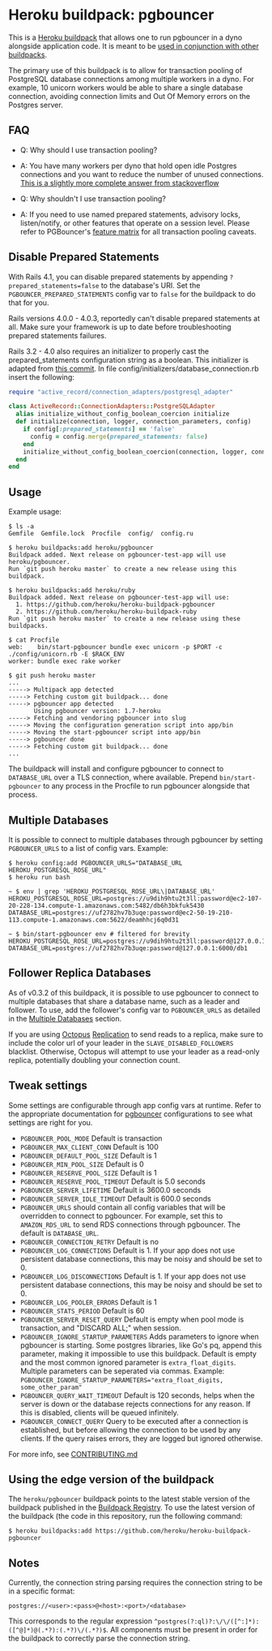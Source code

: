 # Heroku buildpack: pgbouncer

This is a [Heroku buildpack](http://devcenter.heroku.com/articles/buildpacks) that
allows one to run pgbouncer in a dyno alongside application code.  It is meant
to be [used in conjunction with other
buildpacks](https://devcenter.heroku.com/articles/using-multiple-buildpacks-for-an-app).

The primary use of this buildpack is to allow for transaction pooling of
PostgreSQL database connections among multiple workers in a dyno. For example,
10 unicorn workers would be able to share a single database connection, avoiding
connection limits and Out Of Memory errors on the Postgres server.

## FAQ
- Q: Why should I use transaction pooling?
- A: You have many workers per dyno that hold open idle Postgres connections and you want to reduce the number of unused connections. [This is a slightly more complete answer from stackoverflow](http://stackoverflow.com/questions/12189162/what-are-advantages-of-using-transaction-pooling-with-pgbouncer)

- Q: Why shouldn't I use transaction pooling?
- A: If you need to use named prepared statements, advisory locks, listen/notify, or other features that operate on a session level.
Please refer to PGBouncer's [feature matrix](http://wiki.postgresql.org/wiki/PgBouncer#Feature_matrix_for_pooling_modes) for all transaction pooling caveats.


## Disable Prepared Statements
With Rails 4.1, you can disable prepared statements by appending
`?prepared_statements=false` to the database's URI.  Set the
`PGBOUNCER_PREPARED_STATEMENTS` config var to `false` for the buildpack to do
that for you.

Rails versions 4.0.0 - 4.0.3, reportedly can't disable prepared statements at
all. Make sure your framework is up to date before troubleshooting prepared
statements failures.

Rails 3.2 - 4.0 also requires an initializer to properly cast the
prepared_statements configuration string as a boolean. This initializer is
adapted from [this
commit](https://github.com/rails/rails/commit/e54acf1308e2e4df047bf90798208e03e1370098).
In file config/initializers/database_connection.rb insert the following:

```ruby
require "active_record/connection_adapters/postgresql_adapter"

class ActiveRecord::ConnectionAdapters::PostgreSQLAdapter
  alias initialize_without_config_boolean_coercion initialize
  def initialize(connection, logger, connection_parameters, config)
    if config[:prepared_statements] == 'false'
      config = config.merge(prepared_statements: false)
    end
    initialize_without_config_boolean_coercion(connection, logger, connection_parameters, config)
  end
end
```


## Usage

Example usage:

    $ ls -a
    Gemfile  Gemfile.lock  Procfile  config/  config.ru

    $ heroku buildpacks:add heroku/pgbouncer
    Buildpack added. Next release on pgbouncer-test-app will use heroku/pgbouncer.
    Run `git push heroku master` to create a new release using this buildpack.

    $ heroku buildpacks:add heroku/ruby
    Buildpack added. Next release on pgbouncer-test-app will use:
      1. https://github.com/heroku/heroku-buildpack-pgbouncer
      2. https://github.com/heroku/heroku-buildpack-ruby
    Run `git push heroku master` to create a new release using these buildpacks.

    $ cat Procfile
    web:    bin/start-pgbouncer bundle exec unicorn -p $PORT -c ./config/unicorn.rb -E $RACK_ENV
    worker: bundle exec rake worker

    $ git push heroku master
    ...
    -----> Multipack app detected
    -----> Fetching custom git buildpack... done
    -----> pgbouncer app detected
           Using pgbouncer version: 1.7-heroku
    -----> Fetching and vendoring pgbouncer into slug
    -----> Moving the configuration generation script into app/bin
    -----> Moving the start-pgbouncer script into app/bin
    -----> pgbouncer done
    -----> Fetching custom git buildpack... done
    ...


The buildpack will install and configure pgbouncer to connect to
`DATABASE_URL` over a TLS connection, where available. Prepend
`bin/start-pgbouncer` to any process in the Procfile to run pgbouncer alongside
that process.


## Multiple Databases
It is possible to connect to multiple databases through pgbouncer by setting
`PGBOUNCER_URLS` to a list of config vars. Example:

    $ heroku config:add PGBOUNCER_URLS="DATABASE_URL HEROKU_POSTGRESQL_ROSE_URL"
    $ heroku run bash

    ~ $ env | grep 'HEROKU_POSTGRESQL_ROSE_URL\|DATABASE_URL'
    HEROKU_POSTGRESQL_ROSE_URL=postgres://u9dih9htu2t3ll:password@ec2-107-20-228-134.compute-1.amazonaws.com:5482/db6h3bkfuk5430
    DATABASE_URL=postgres://uf2782hv7b3uqe:password@ec2-50-19-210-113.compute-1.amazonaws.com:5622/deamhhcj6q0d31

    ~ $ bin/start-pgbouncer env # filtered for brevity
    HEROKU_POSTGRESQL_ROSE_URL=postgres://u9dih9htu2t3ll:password@127.0.0.1:6000/db2
    DATABASE_URL=postgres://uf2782hv7b3uqe:password@127.0.0.1:6000/db1

## Follower Replica Databases
As of v0.3.2 of this buildpack, it is possible to use pgbouncer to connect to
multiple databases that share a database name, such as a leader and follower.
To use, add the follower's config var to `PGBOUNCER_URLS` as detailed in the
[Multiple Databases](#multiple-databases) section.

If you are using [Octopus](https://github.com/tchandy/octopus)
[Replication](https://github.com/tchandy/octopus#replication) to send reads to
a replica, make sure to include the color url of your leader in the
`SLAVE_DISABLED_FOLLOWERS` blacklist. Otherwise, Octopus will attempt to use
your leader as a read-only replica, potentially doubling your connection count.

## Tweak settings

Some settings are configurable through app config vars at runtime. Refer to the appropriate documentation for
[pgbouncer](https://pgbouncer.github.io/config.html) configurations to see what settings are right for you.

- `PGBOUNCER_POOL_MODE` Default is transaction
- `PGBOUNCER_MAX_CLIENT_CONN` Default is 100
- `PGBOUNCER_DEFAULT_POOL_SIZE` Default is 1
- `PGBOUNCER_MIN_POOL_SIZE` Default is 0
- `PGBOUNCER_RESERVE_POOL_SIZE` Default is 1
- `PGBOUNCER_RESERVE_POOL_TIMEOUT` Default is 5.0 seconds
- `PGBOUNCER_SERVER_LIFETIME` Default is 3600.0 seconds
- `PGBOUNCER_SERVER_IDLE_TIMEOUT` Default is 600.0 seconds
- `PGBOUNCER_URLS` should contain all config variables that will be overridden to connect to pgbouncer. For example, set this to `AMAZON_RDS_URL` to send RDS connections through pgbouncer. The default is `DATABASE_URL`.
- `PGBOUNCER_CONNECTION_RETRY` Default is no
- `PGBOUNCER_LOG_CONNECTIONS` Default is 1. If your app does not use persistent database connections, this may be noisy and should be set to 0.
- `PGBOUNCER_LOG_DISCONNECTIONS` Default is 1. If your app does not use persistent database connections, this may be noisy and should be set to 0.
- `PGBOUNCER_LOG_POOLER_ERRORS` Default is 1
- `PGBOUNCER_STATS_PERIOD` Default is 60
- `PGBOUNCER_SERVER_RESET_QUERY` Default is empty when pool mode is transaction, and "DISCARD ALL;" when session.
- `PGBOUNCER_IGNORE_STARTUP_PARAMETERS` Adds parameters to ignore when pgbouncer is starting. Some postgres libraries, like Go's pq, append this parameter, making it impossible to use this buildpack. Default is empty and the most common ignored parameter is `extra_float_digits`. Multiple parameters can be seperated via commas. Example: `PGBOUNCER_IGNORE_STARTUP_PARAMETERS="extra_float_digits, some_other_param"`
- `PGBOUNCER_QUERY_WAIT_TIMEOUT` Default is 120 seconds, helps when the server is down or the database rejects connections for any reason. If this is disabled, clients will be queued infinitely.
- `PGBOUNCER_CONNECT_QUERY` Query to be executed after a connection is established, but before allowing the connection to be used by any clients. If the query raises errors, they are logged but ignored otherwise.

For more info, see [CONTRIBUTING.md](CONTRIBUTING.md)

## Using the edge version of the buildpack

The `heroku/pgbouncer` buildpack points to the latest stable version of the buildpack published in the [Buildpack Registry](https://devcenter.heroku.com/articles/buildpack-registry). To use the latest version of the buildpack (the code in this repository, run the following command:

    $ heroku buildpacks:add https://github.com/heroku/heroku-buildpack-pgbouncer

## Notes
Currently, the connection string parsing requires the connection string to be in a specific format:

```
postgres://<user>:<pass>@<host>:<port>/<database>
```

This corresponds to the regular expression `^postgres(?:ql)?:\/\/([^:]*):([^@]*)@(.*?):(.*?)\/(.*?)$`. All components must be present in order for the buildpack to correctly parse the connection string.
